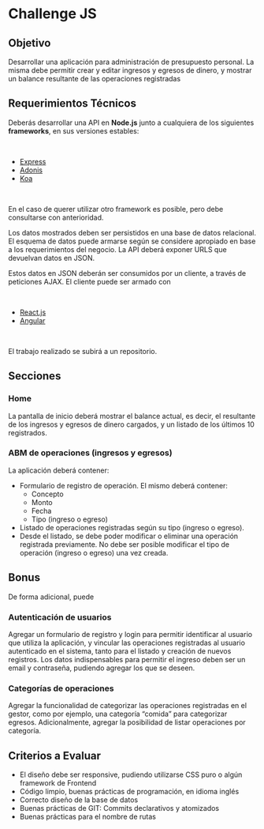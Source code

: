 # **Challenge JS**

## **Objetivo**


Desarrollar una aplicación para administración de presupuesto personal. La misma debe
permitir crear y editar ingresos y egresos de dinero, y mostrar un balance resultante de las
operaciones registradas


## **Requerimientos Técnicos**

Deberás desarrollar una API en ​**Node.js** junto a cualquiera de los siguientes **frameworks​**, en
sus versiones estables:

<br/>

- [Express](https://expressjs.com/)
- [Adonis](https://adonisjs.com/)
- [Koa](https://koajs.com/)

<br/>

En el caso de querer utilizar otro framework es posible, pero debe consultarse con
anterioridad.

Los datos mostrados deben ser persistidos en una base de datos relacional. El esquema de
datos puede armarse según se considere apropiado en base a los requerimientos del
negocio. La API deberá exponer URLS que devuelvan datos en JSON.

Estos datos en JSON deberán ser consumidos por un cliente, a través de peticiones AJAX. El
cliente puede ser armado con

<br/>

- [React.js](https://reactjs.org/)
- [Angular](https://angular.io/)

<br/>

El trabajo realizado se subirá a un repositorio.


## **Secciones**

### **Home**

La pantalla de inicio deberá mostrar el balance actual, es decir, el resultante de los ingresos y
egresos de dinero cargados, y un listado de los últimos 10 registrados.

### **ABM de operaciones (ingresos y egresos)**

La aplicación deberá contener:

- Formulario de registro de operación. El mismo deberá contener:
  - Concepto
  - Monto
  - Fecha
  - Tipo (ingreso o egreso)
- Listado de operaciones registradas según su tipo (ingreso o egreso).
- Desde el listado, se debe poder modificar o eliminar una operación registrada
  previamente. No debe ser posible modificar el tipo de operación (ingreso o egreso)
  una vez creada.

## **Bonus**

De forma adicional, puede

### **Autenticación de usuarios**

Agregar un formulario de registro y login para permitir identificar al usuario que utiliza la
aplicación, y vincular las operaciones registradas al usuario autenticado en el sistema, tanto
para el listado y creación de nuevos registros. Los datos indispensables para permitir el
ingreso deben ser un email y contraseña, pudiendo agregar los que se deseen.

### **Categorías de operaciones**

Agregar la funcionalidad de categorizar las operaciones registradas en el gestor, como por
ejemplo, una categoría “comida” para categorizar egresos. Adicionalmente, agregar la
posibilidad de listar operaciones por categoría.

## **Criterios a Evaluar**

- El diseño debe ser responsive, pudiendo utilizarse CSS puro o algún framework de
  Frontend
- Código limpio, buenas prácticas de programación, en idioma inglés
- Correcto diseño de la base de datos
- Buenas prácticas de GIT: Commits declarativos y atomizados
- Buenas prácticas para el nombre de rutas
